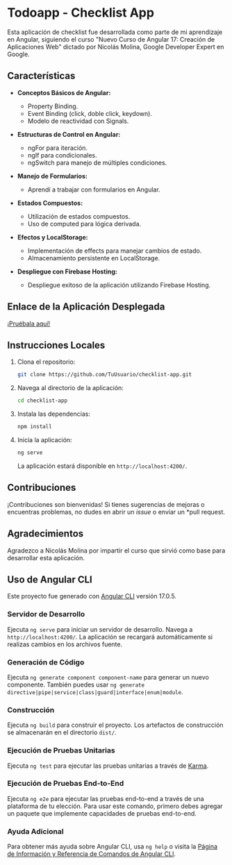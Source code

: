 # Todoapp - Checklist App

Esta aplicación de checklist fue desarrollada como parte de mi aprendizaje en Angular, siguiendo el curso "Nuevo Curso de Angular 17: Creación de Aplicaciones Web" dictado por Nicolás Molina, Google Developer Expert en Google.

## Características

- **Conceptos Básicos de Angular:**
  - Property Binding.
  - Event Binding (click, doble click, keydown).
  - Modelo de reactividad con Signals.

- **Estructuras de Control en Angular:**
  - ngFor para iteración.
  - ngIf para condicionales.
  - ngSwitch para manejo de múltiples condiciones.

- **Manejo de Formularios:**
  - Aprendí a trabajar con formularios en Angular.

- **Estados Compuestos:**
  - Utilización de estados compuestos.
  - Uso de computed para lógica derivada.

- **Efectos y LocalStorage:**
  - Implementación de effects para manejar cambios de estado.
  - Almacenamiento persistente en LocalStorage.

- **Despliegue con Firebase Hosting:**
  - Despliegue exitoso de la aplicación utilizando Firebase Hosting.

## Enlace de la Aplicación Desplegada

[¡Pruébala aquí!](https://mydayapp-15b82.web.app/)

## Instrucciones Locales

1. Clona el repositorio:

    ```bash
    git clone https://github.com/TuUsuario/checklist-app.git
    ```

2. Navega al directorio de la aplicación:

    ```bash
    cd checklist-app
    ```

3. Instala las dependencias:

    ```bash
    npm install
    ```

4. Inicia la aplicación:

    ```bash
    ng serve
    ```

   La aplicación estará disponible en `http://localhost:4200/`.

## Contribuciones

¡Contribuciones son bienvenidas! Si tienes sugerencias de mejoras o encuentras problemas, no dudes en abrir un *issue* o enviar un *pull request.

## Agradecimientos

Agradezco a Nicolás Molina por impartir el curso que sirvió como base para desarrollar esta aplicación.

## Uso de Angular CLI

Este proyecto fue generado con [Angular CLI](https://github.com/angular/angular-cli) versión 17.0.5.

### Servidor de Desarrollo

Ejecuta `ng serve` para iniciar un servidor de desarrollo. Navega a `http://localhost:4200/`. La aplicación se recargará automáticamente si realizas cambios en los archivos fuente.

### Generación de Código

Ejecuta `ng generate component component-name` para generar un nuevo componente. También puedes usar `ng generate directive|pipe|service|class|guard|interface|enum|module`.

### Construcción

Ejecuta `ng build` para construir el proyecto. Los artefactos de construcción se almacenarán en el directorio `dist/`.

### Ejecución de Pruebas Unitarias

Ejecuta `ng test` para ejecutar las pruebas unitarias a través de [Karma](https://karma-runner.github.io).

### Ejecución de Pruebas End-to-End

Ejecuta `ng e2e` para ejecutar las pruebas end-to-end a través de una plataforma de tu elección. Para usar este comando, primero debes agregar un paquete que implemente capacidades de pruebas end-to-end.

### Ayuda Adicional

Para obtener más ayuda sobre Angular CLI, usa `ng help` o visita la [Página de Información y Referencia de Comandos de Angular CLI](https://angular.io/cli).
